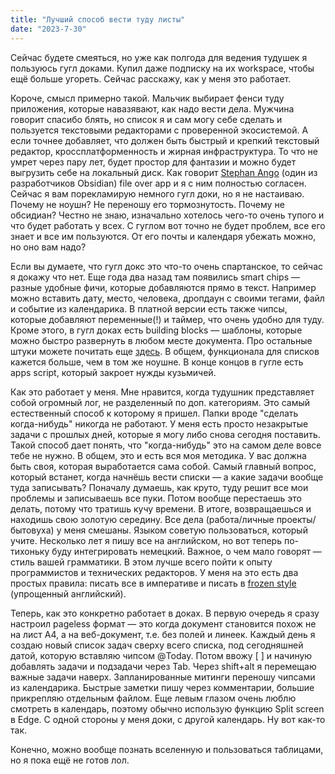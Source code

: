 ```yaml
---
title: "Лучший способ вести туду листы"
date: "2023-7-30"
---
```


Сейчас будете смеяться, но уже как полгода для ведения тудушек я пользуюсь гугл доками. Купил даже подписку на их workspace, чтобы ещё больше угореть. Сейчас расскажу, как у меня это работает. 

Короче, смысл примерно такой. Мальчик выбирает фенси туду приложения, которые навазявают, как надо вести дела. Мужчина говорит спасибо блять, но список я и сам могу себе сделать и пользуется текстовыми редакторами с проверенной экосистемой. А если точнее добавляет, что должен быть быстрый и крепкий текстовый редактор, кроссплатформенность и жирная инфраструктура. То что не умрет через пару лет, будет простор для фантазии и можно будет выгрузить себе на локальный диск. Как говорит [Stephan Ango](https://stephanango.com/file-over-app) (один из разработчиков Obsidian) file over app и я с ним полностью согласен. Сейчас я вам порекламирую немного гугл доки, но я не настаиваю. Почему не ноушн? Не переношу его тормознутость. Почему не обсидиан? Честно не знаю, изначально хотелось чего-то очень тупого и что будет работать у всех. С гуглом вот точно не будет проблем, все его знает и все им пользуются. От его почты и календаря убежать можно, но оно вам надо?

Если вы думаете, что гугл докс это что-то очень спартанское, то сейчас я докажу что нет. Еще года два назад там появились smart chips — разные удобные фичи, которые добавляются прямо в текст. Например можно вставить дату, место, человека, дропдаун с своими тегами, файл и событие из календарика. В платной версии есть также чипсы, которые добавляют переменные(!) и таймер, что очень удобно для туду. Кроме этого, в гугл доках есть building blocks — шаблоны, которые можно быстро развернуть в любом месте документа. Про остальные штуки можете почитать еще [здесь](https://nerdymomocat.github.io/posts/gdocs_are_underrated.html). В общем, функционала для списков кажется больше, чем в том же ноушне. В конце концов в гугле есть apps script, который закроет нужды кузьмичей.

Как это работает у меня. Мне нравится, когда тудушник представляет собой огромный лог, не разделенный по доп. категориям. Это самый естественный способ к которому я пришел. Папки вроде "сделать когда-нибудь" никогда не работают. У меня есть просто незакрытые задачи с прошлых дней, которые я могу либо снова сегодня поставить. Такой способ дает понять, что "когда-нибудь" это на самом деле вовсе тебе не нужно. В общем, это и есть вся моя методика. У вас должна быть своя, которая выработается сама собой. Самый главный вопрос, который встанет, когда начнёшь вести списки — а какие задачи вообще туда записывать? Поначалу думаешь, как круто, туду решит все мои проблемы и записываешь все пуки. Потом вообще перестаешь это делать, потому что тратишь кучу времени. В итоге, возвращаешься и находишь свою золотую середину. Все дела (работа/личные проекты/бытовуха) у меня смешаны. Языком советую пользоваться, который учите. Несколько лет я пишу все на английском, но вот теперь по-тихоньку буду интегрировать немецкий. Важное, о чем мало говорят — стиль вашей грамматики. В этом лучше всего пойти к опыту программистов и технических редакторов. У меня на это есть два простых правила: писать все в императиве и писать в [frozen style](https://english.stackexchange.com/questions/198869/style-of-technical-warnings-why-is-it-acceptable-to-omit-verbs) (упрощенный английский).

Теперь, как это конкретно работает в доках. В первую очередь я сразу настроил pageless формат — это когда документ становится похож не на лист А4, а на веб-документ, т.е. без полей и линеек. Каждый день я создаю новый список задач сверху всего списка, под сегодняшней датой, которую вставляю чипсом @Today. Потом ввожу [ ] и начиную добавлять задачи и подзадачи через Tab. Через shift+alt я перемещаю важные задачи наверх. Запланированные митинги переношу чипсами из календарика. Быстрые заметки пишу через комментарии, большие прикрепляю отдельным файлом. Еще левым глазом очень люблю смотреть в календарь, поэтому обычно использую функцию Split screen в Edge. С одной стороны у меня доки, с другой календарь. Ну вот как-то так.

Конечно, можно вообще познать вселенную и пользоваться таблицами, но я пока ещё не готов лол.

